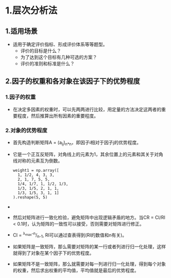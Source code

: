# 1.层次分析法

## 1.适用场景

- 适用于确定评价指标、形成评价体系等等题型。
  - 评价的目标是什么？
  - 为了达到这个目标有几种可选的方案？
  - 评价的准则和标准是什么？

## 2.因子的权重和各对象在该因子下的优势程度

### 1.因子的权重

- 在决定多因素的权重时，可以先两两进行比较，用定量的方法决定这两者的重要程度，然后推算出所有因素的重要程度。

### 2.对象的优势程度

- 首先构造判断矩阵A = (a<sub>ij</sub>)<sub>n*n</sub>，即因子i相对于因子j的优势程度。
- 它是一个正互反矩阵，对角线上的元素为1，其余位置上的元素和其关于对角线对称的元素互为倒数。
  
      weight1 = np.array([
        1, 1/2, 4, 3, 3,
        2, 1, 7, 5, 5, 
        1/4, 1/7, 1, 1/2, 1/3,
        1/3, 1/5, 2, 1, 1,
        1/3, 1/5, 3, 1, 1]
      ).reshape(5, 5)

- 
- 然后对矩阵进行一致化检验，避免矩阵中出现逻辑矛盾的地方。当CR = CI/RI < 0.1时，认为矩阵的一致性可以接受，否则需要对矩阵进行修正。
- CI = <sup>&#955;<sub>max</sub>-n</sup>/<sub>n-1</sub>, RI可以通过查表得到(RI的数值和n有关)。
- 如果矩阵是一致矩阵，那么需要对矩阵的某一行或者列进行归一化处理，这样就得到了对象在某个因子下的优势程度。
- 如果矩阵不是一致矩阵，那么就需要对每一列进行归一化处理，得到每个对象的权重，然后求出权重的平均值，平均值就是最后的优势程度。
